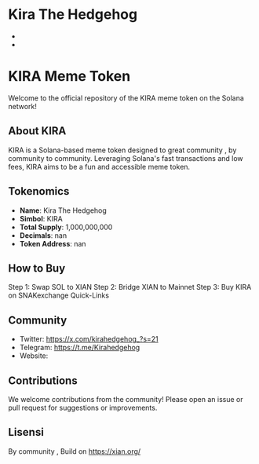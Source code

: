 # Kira The Hedgehog
-
-
# KIRA Meme Token
Welcome to the official repository of the KIRA meme token on the Solana network!


## About KIRA
KIRA is a Solana-based meme token designed to great community , by community to community. Leveraging Solana's fast transactions and low fees, KIRA aims to be a fun and accessible meme token.



## Tokenomics
- **Name**: Kira The Hedgehog
- **Simbol**: KIRA
- **Total Supply**: 1,000,000,000
- **Decimals**: nan
- **Token Address**: nan

## How to Buy

Step 1: Swap SOL to XIAN
Step 2: Bridge XIAN to Mainnet
Step 3: Buy KIRA on SNAKexchange Quick-Links



## Community

- Twitter: https://x.com/kirahedgehog_?s=21
- Telegram: https://t.me/Kirahedgehog
- Website: 

## Contributions
We welcome contributions from the community! Please open an issue or pull request for suggestions or improvements.



## Lisensi
By community , Build on https://xian.org/ 
